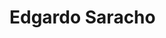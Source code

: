 # Edgardo Saracho

<!DOCTYPE html>
<html lang="en">
<head>
    <meta charset="UTF-8">
    <title>Divs Flotantes</title>
    <style>
    
        /* Estilos del div izquierdo */
        .left-div {
            flex: 1;
            padding-right: 20px;
        }

        /* Estilo para el botón dentro del div izquierdo */
        .left-div button {
            width: 126px;
            height: 42px;
            background: #59C999;
            border-radius: 26px;
            opacity: 1;
            border: none;
            color: white;
            font-size: 16px;
            cursor: pointer;
        
        }
        .left-div button:hover {
            background-color: #282826;
        }

        /* Estilos del div derecho */
        .right-div {
        
            display: flex;
            justify-content: center;
            align-items: center;
        }

        /* Estilo para la imagen dentro del div derecho */
        .right-div img {
            max-width: 100%;
            max-height: 100%;
        }
    </style>
</head>
<body>
    <!-- Div izquierdo con texto y botón -->
    <div class="left-div">
        <p>Texto del div izquierdo aquí.</p>
        <button onclick="window.location.href='https://www.behance.net/edg_uy'">Portfolio</button>
    </div>

    <div class="right-div">
        <img src="(../images/perfil.png)" alt="perfil" />
    </div>
</body>
</html>

